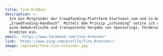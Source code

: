 ```yaml
---
title: Tino Kreßner
description: >-
  Ich bin Mitgründer der Crowdfunding-Plattform Startnext.com und Co-Autor vom
  „Crowdfunding-Handbuch“. Mittels dem Prinzip „cofunding“ setzte ich mich für
  eine demokratische und transparente Vergabe von Sponsorings, Förderungen und
  Krediten ein.
email: 'https://www.facebook.com/tino.kressner'
link: 'https://www.xing.com/profile/Tino_Kressner/'
image: /uploads/foto-tino-kressner.jpg
---
```


